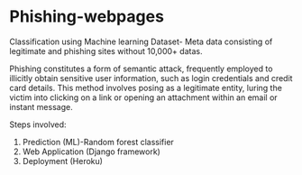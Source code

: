 # Phishing-webpages
Classification using Machine learning
Dataset- Meta data consisting of legitimate and phishing sites without 10,000+ datas.

Phishing constitutes a form of semantic attack, frequently employed to illicitly obtain sensitive user information, such as login credentials and credit card details. This method involves posing as a legitimate entity, luring the victim into clicking on a link or opening an attachment within an email or instant message.

Steps involved:
1. Prediction (ML)-Random forest classifier
2. Web Application (Django framework)
3. Deployment (Heroku)
   
